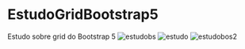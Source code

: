 # EstudoGridBootstrap5
Estudo sobre grid do Bootstrap 5
![estudobs](https://user-images.githubusercontent.com/5197047/136402388-55a97bee-3702-4ab4-9f77-408c62cf050f.png)
![estudo](https://user-images.githubusercontent.com/5197047/136404040-aa16e5b4-d36c-4bb2-9006-88d42b58680e.png)
![estudobos2](https://user-images.githubusercontent.com/5197047/136402396-d83002eb-996c-4003-9bd7-66dfc54db913.png)
